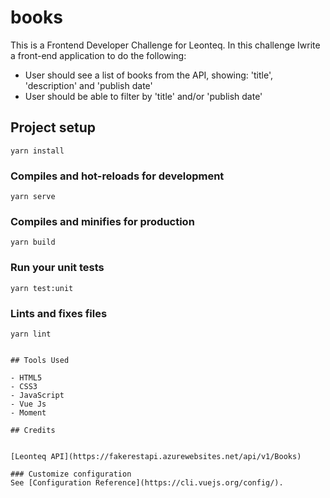 # books

This is a Frontend Developer Challenge for Leonteq. In this challenge Iwrite a front-end application to do the following:

- User should see a list of books from the API, showing: 'title', 'description' and 'publish date'
- User should be able to filter by 'title' and/or 'publish date'

## Project setup

```
yarn install
```

### Compiles and hot-reloads for development

```
yarn serve
```

### Compiles and minifies for production

```
yarn build
```

### Run your unit tests

```
yarn test:unit
```

### Lints and fixes files

```
yarn lint
```

```

## Tools Used

- HTML5
- CSS3
- JavaScript
- Vue Js
- Moment

## Credits


[Leonteq API](https://fakerestapi.azurewebsites.net/api/v1/Books)

### Customize configuration
See [Configuration Reference](https://cli.vuejs.org/config/).
```
